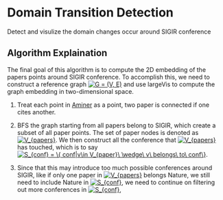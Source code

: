 # Domain Transition Detection

Detect and visulize the domain changes occur around SIGIR conference

## Algorithm Explaination

The final goal of this algorithm is to compute the 2D embedding of the papers points around SIGIR conference. To accomplish this, we need to construct a reference graph <a href="https://www.codecogs.com/eqnedit.php?latex=\inline&space;G&space;=&space;(V,&space;E)" target="_blank"><img src="https://latex.codecogs.com/gif.latex?\inline&space;G&space;=&space;(V,&space;E)" title="G = (V, E)" /></a> and use largeVis to compute the graph embedding in two-dimensional space.

1. Treat each point in [Aminer](https://aminer.org/open-academic-graph) as a point, two paper is connected if one cites another.

2. BFS the graph starting from all papers belong to SIGIR, which create a subset of all paper points. The set of paper nodes is denoted as <a href="https://www.codecogs.com/eqnedit.php?latex=\inline&space;V_{papers}" target="_blank"><img src="https://latex.codecogs.com/gif.latex?\inline&space;V_{papers}" title="V_{papers}" /></a>. We then construct all the conference that <a href="https://www.codecogs.com/eqnedit.php?latex=\inline&space;V_{papers}" target="_blank"><img src="https://latex.codecogs.com/gif.latex?\inline&space;V_{papers}" title="V_{papers}" /></a> has touched, which is to say <a href="https://www.codecogs.com/eqnedit.php?latex=\inline&space;S_{conf}&space;=&space;\{&space;conf|v\in&space;V_{paper}\&space;\wedge\&space;v\&space;belongs\&space;to\&space;conf\}" target="_blank"><img src="https://latex.codecogs.com/gif.latex?\inline&space;S_{conf}&space;=&space;\{&space;conf|v\in&space;V_{paper}\&space;\wedge\&space;v\&space;belongs\&space;to\&space;conf\}" title="S_{conf} = \{ conf|v\in V_{paper}\ \wedge\ v\ belongs\ to\ conf\}" /></a>.

3. Since that this may introduce too much possible conferences around SIGIR, like if only one paper in <a href="https://www.codecogs.com/eqnedit.php?latex=\inline&space;V_{papers}" target="_blank"><img src="https://latex.codecogs.com/gif.latex?\inline&space;V_{papers}" title="V_{papers}" /></a> belongs Nature, we still need to include Nature in <a href="https://www.codecogs.com/eqnedit.php?latex=\inline&space;S_{conf}" target="_blank"><img src="https://latex.codecogs.com/gif.latex?\inline&space;S_{conf}" title="S_{conf}" /></a>, we need to continue on filtering out more conferences in <a href="https://www.codecogs.com/eqnedit.php?latex=\inline&space;S_{conf}" target="_blank"><img src="https://latex.codecogs.com/gif.latex?\inline&space;S_{conf}" title="S_{conf}" /></a>,
